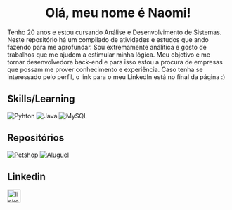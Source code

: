 <h1 align="center">Olá, meu nome é Naomi!</h1>

Tenho 20 anos e estou cursando Análise e Desenvolvimento de Sistemas. Neste repositório há um compilado de atividades e estudos que ando fazendo para me aprofundar.
Sou extremamente análitica e gosto de trabalhos que me ajudem a estimular minha lógica. Meu objetivo é me tornar desenvolvedora back-end e para isso estou a procura de empresas que possam me prover conhecimento e experiência. 
Caso tenha se interessado pelo perfil, o link para o meu LinkedIn está no final da página :)



## Skills/Learning
![Pyhton](https://img.shields.io/badge/Python-14354C?style=for-the-badge&logo=python&logoColor=white)
![Java](https://img.shields.io/badge/Java-ED8B00?style=for-the-badge&logo=openjdk&logoColor=white)
![MySQL](https://img.shields.io/badge/MySQL-00000F?style=for-the-badge&logo=mysql&logoColor=white)

## Repositórios
[![Petshop](https://github-readme-stats.vercel.app/api/pin/?username=nao-mii&repo=petshop&theme=dark)](https://github.com/nao-mii/petshop)
[![Aluguel](https://github-readme-stats.vercel.app/api/pin/?username=nao-mii&repo=petshop&theme=dark)](https://github.com/nao-mii/aluguel)

## Linkedin

[<img src= 'https://img.shields.io/badge/LinkedIn-0077B5?style=for-the-badge&logo=linkedin&logoColor=white' alt='linkedin' height='30'>](https://www.linkedin.com/in/naomi-r-a08086194/)
